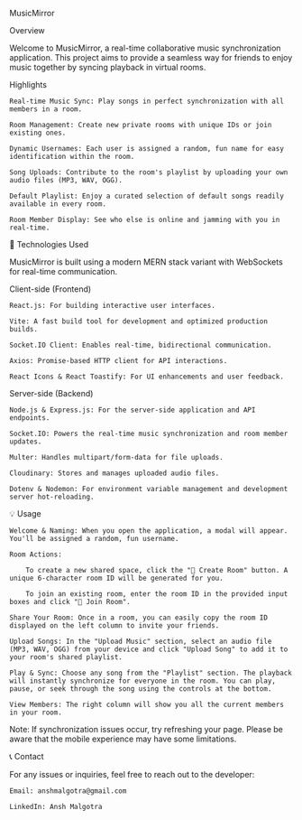 MusicMirror 

Overview

Welcome to MusicMirror, a real-time collaborative music synchronization application. This project aims to provide a seamless way for friends to enjoy music together by syncing playback in virtual rooms. 

Highlights

    Real-time Music Sync: Play songs in perfect synchronization with all members in a room.

    Room Management: Create new private rooms with unique IDs or join existing ones.

    Dynamic Usernames: Each user is assigned a random, fun name for easy identification within the room.

    Song Uploads: Contribute to the room's playlist by uploading your own audio files (MP3, WAV, OGG).

    Default Playlist: Enjoy a curated selection of default songs readily available in every room.

    Room Member Display: See who else is online and jamming with you in real-time.

🚀 Technologies Used

MusicMirror is built using a modern MERN stack variant with WebSockets for real-time communication.

Client-side (Frontend)

    React.js: For building interactive user interfaces.

    Vite: A fast build tool for development and optimized production builds.

    Socket.IO Client: Enables real-time, bidirectional communication.

    Axios: Promise-based HTTP client for API interactions.

    React Icons & React Toastify: For UI enhancements and user feedback.

Server-side (Backend)

    Node.js & Express.js: For the server-side application and API endpoints.

    Socket.IO: Powers the real-time music synchronization and room member updates.

    Multer: Handles multipart/form-data for file uploads.

    Cloudinary: Stores and manages uploaded audio files.

    Dotenv & Nodemon: For environment variable management and development server hot-reloading.

💡 Usage

    Welcome & Naming: When you open the application, a modal will appear. You'll be assigned a random, fun username.

    Room Actions:

        To create a new shared space, click the "🎵 Create Room" button. A unique 6-character room ID will be generated for you.

        To join an existing room, enter the room ID in the provided input boxes and click "🎵 Join Room".

    Share Your Room: Once in a room, you can easily copy the room ID displayed on the left column to invite your friends.

    Upload Songs: In the "Upload Music" section, select an audio file (MP3, WAV, OGG) from your device and click "Upload Song" to add it to your room's shared playlist.

    Play & Sync: Choose any song from the "Playlist" section. The playback will instantly synchronize for everyone in the room. You can play, pause, or seek through the song using the controls at the bottom.

    View Members: The right column will show you all the current members in your room.

Note: If synchronization issues occur, try refreshing your page. Please be aware that the mobile experience may have some limitations.


📞 Contact

For any issues or inquiries, feel free to reach out to the developer:

    Email: anshmalgotra@gmail.com

    LinkedIn: Ansh Malgotra
